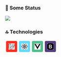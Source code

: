 ### 🚀 Some Status

<img src="https://github-readme-stats.vercel.app/api?username=Juninho-dev&hide=issues&count_private=true&show_icons=true&theme=tokyonight" />

### 🔝 Technologies

<div style="
display: flex;
">
	<img src="./laravel.svg" width="20" style="
		margin: 3px;
		padding: 8px;
		background-color: #FF2D20;
		border-radius: 4px;
	"/>
	<img src="./react.svg" width="20" style="
		margin: 3px;
		padding: 8px;
		background-color: #61DAFB;
		border-radius: 4px;
	"/>
	<img src="./vue-dot-js.svg" width="20" style="
		margin: 3px;
		padding: 8px;
		background-color: #4FC08D;
		border-radius: 4px;
	"/>
	<img src="./bootstrap.svg" width="20" style="
		margin: 3px;
		padding: 8px;
		background-color: #563D7C;
		border-radius: 4px;
	"/>
</div>
